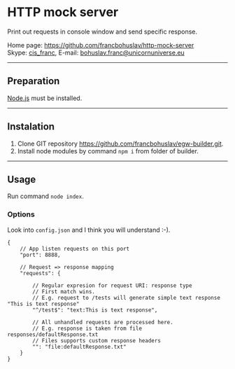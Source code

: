 # HTTP mock server

Print out requests in console window and send specific response.

Home page: <https://github.com/francbohuslav/http-mock-server>  
Skype: [cis_franc](skype:cis_franc), E-mail: [bohuslav.franc@unicornuniverse.eu](bohuslav.franc@unicornuniverse.eu)

---

## Preparation

[Node.js](https://nodejs.org/) must be installed.

---

## Instalation

1. Clone GIT repository https://github.com/francbohuslav/egw-builder.git.
2. Install node modules by command `npm i` from folder of builder.

---

## Usage

Run command `node index`.


### Options

Look into `config.json` and I think you will understand :-).

```jsonc
{
    // App listen requests on this port
    "port": 8888,

    // Request => response mapping
    "requests": {

        // Regular expresion for request URI: response type
        // First match wins.
        // E.g. request to /tests will generate simple text response "This is text response"
        "^/test$": "text:This is text response",

        // All unhandled requests are processed here. 
        // E.g. response is taken from file responses/defaultResponse.txt
        // Files supports custom response headers
        "": "file:defaultResponse.txt"
    }
}
```